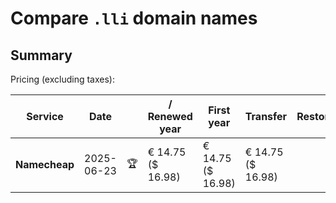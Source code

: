 # Compare `.lli` domain names

## Summary

Pricing (excluding taxes):

| Service | Date |  | / Renewed year | First year | Transfer | Restoration |
|--|--|--|--|--|--|--|
| **Namecheap** | 2025-06-23 | 🏆 | € 14.75<br>($ 16.98) | € 14.75<br>($ 16.98) | € 14.75<br>($ 16.98) |  |

